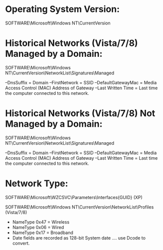 # Operating System Version:

SOFTWARE\Microsoft\Windows NT\CurrentVersion

# Historical Networks (Vista/7/8) Managed by a Domain:

SOFTWARE\Microsoft\Windows NT\CurrentVersion\NetworkList\Signatures\Managed

–DnsSuffix = Domain 
–FirstNetwork = SSID 
–DefaultGatewayMac = Media Access Control (MAC) Address of Gateway 
–Last Written Time = Last time the computer connected to this network.

# Historical Networks (Vista/7/8) Not Managed by a Domain:

SOFTWARE\Microsoft\Windows NT\CurrentVersion\NetworkList\Signatures\Managed 

–DnsSuffix = Domain 
–FirstNetwork = SSID 
–DefaultGatewayMac = Media Access Control (MAC) Address of Gateway 
–Last Written Time = Last time the computer connected to this network.

# Network Type:

SOFTWARE\Microsoft\WZCSVC\Parameters\Interfaces\{GUID} (XP)

SOFTWARE\Microsoft\Windows NT\CurrentVersion\NetworkList\Profiles (Vista/7/8)

- NameType 0x47 = Wireless 
- NameType 0x06 = Wired 
- NameType 0x17 = Broadband
- Date fields are recorded as 128-bit System date .... use Dcode to convert.
